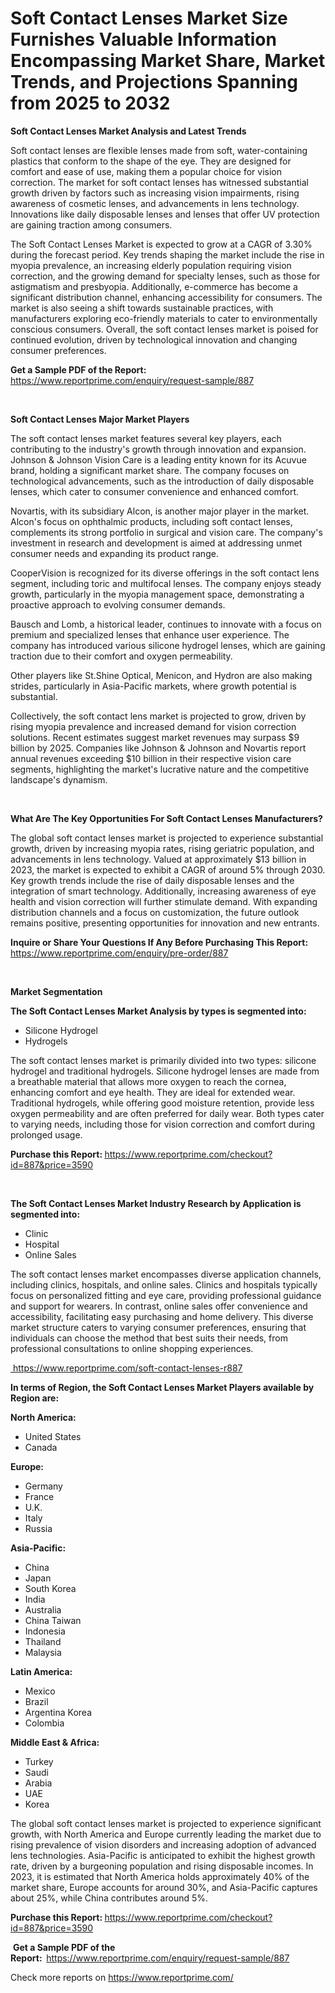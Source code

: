 <p><h1>Soft Contact Lenses Market Size Furnishes Valuable Information Encompassing Market Share, Market Trends, and Projections Spanning from 2025 to 2032</h1></p><p><strong>Soft Contact Lenses Market Analysis and Latest Trends</strong></p>
<p><p>Soft contact lenses are flexible lenses made from soft, water-containing plastics that conform to the shape of the eye. They are designed for comfort and ease of use, making them a popular choice for vision correction. The market for soft contact lenses has witnessed substantial growth driven by factors such as increasing vision impairments, rising awareness of cosmetic lenses, and advancements in lens technology. Innovations like daily disposable lenses and lenses that offer UV protection are gaining traction among consumers.</p><p>The Soft Contact Lenses Market is expected to grow at a CAGR of 3.30% during the forecast period. Key trends shaping the market include the rise in myopia prevalence, an increasing elderly population requiring vision correction, and the growing demand for specialty lenses, such as those for astigmatism and presbyopia. Additionally, e-commerce has become a significant distribution channel, enhancing accessibility for consumers. The market is also seeing a shift towards sustainable practices, with manufacturers exploring eco-friendly materials to cater to environmentally conscious consumers. Overall, the soft contact lenses market is poised for continued evolution, driven by technological innovation and changing consumer preferences.</p></p>
<p><strong>Get a Sample PDF of the Report:&nbsp;</strong> <a href="https://www.reportprime.com/enquiry/request-sample/887?utm_campaign=3092&utm_medium=2&utm_source=Github&utm_content=ia&utm_term=18032025&utm_id=soft-contact-lenses">https://www.reportprime.com/enquiry/request-sample/887</a></p>
<p>&nbsp;</p>
<p><strong>Soft Contact Lenses Major Market Players</strong></p>
<p><p>The soft contact lenses market features several key players, each contributing to the industry's growth through innovation and expansion. Johnson & Johnson Vision Care is a leading entity known for its Acuvue brand, holding a significant market share. The company focuses on technological advancements, such as the introduction of daily disposable lenses, which cater to consumer convenience and enhanced comfort.</p><p>Novartis, with its subsidiary Alcon, is another major player in the market. Alcon's focus on ophthalmic products, including soft contact lenses, complements its strong portfolio in surgical and vision care. The company's investment in research and development is aimed at addressing unmet consumer needs and expanding its product range.</p><p>CooperVision is recognized for its diverse offerings in the soft contact lens segment, including toric and multifocal lenses. The company enjoys steady growth, particularly in the myopia management space, demonstrating a proactive approach to evolving consumer demands.</p><p>Bausch and Lomb, a historical leader, continues to innovate with a focus on premium and specialized lenses that enhance user experience. The company has introduced various silicone hydrogel lenses, which are gaining traction due to their comfort and oxygen permeability.</p><p>Other players like St.Shine Optical, Menicon, and Hydron are also making strides, particularly in Asia-Pacific markets, where growth potential is substantial.</p><p>Collectively, the soft contact lens market is projected to grow, driven by rising myopia prevalence and increased demand for vision correction solutions. Recent estimates suggest market revenues may surpass $9 billion by 2025. Companies like Johnson & Johnson and Novartis report annual revenues exceeding $10 billion in their respective vision care segments, highlighting the market's lucrative nature and the competitive landscape's dynamism.</p></p>
<p>&nbsp;</p>
<p><strong>What Are The Key Opportunities For Soft Contact Lenses Manufacturers?</strong></p>
<p><p>The global soft contact lenses market is projected to experience substantial growth, driven by increasing myopia rates, rising geriatric population, and advancements in lens technology. Valued at approximately $13 billion in 2023, the market is expected to exhibit a CAGR of around 5% through 2030. Key growth trends include the rise of daily disposable lenses and the integration of smart technology. Additionally, increasing awareness of eye health and vision correction will further stimulate demand. With expanding distribution channels and a focus on customization, the future outlook remains positive, presenting opportunities for innovation and new entrants.</p></p>
<p><strong>Inquire or Share Your Questions If Any Before Purchasing This Report:</strong> <a href="https://www.reportprime.com/enquiry/pre-order/887?utm_campaign=3092&utm_medium=2&utm_source=Github&utm_content=ia&utm_term=18032025&utm_id=soft-contact-lenses">https://www.reportprime.com/enquiry/pre-order/887</a></p>
<p>&nbsp;</p>
<p><strong>Market Segmentation</strong></p>
<p><strong>The Soft Contact Lenses Market Analysis by types is segmented into:</strong></p>
<p><ul><li>Silicone Hydrogel</li><li>Hydrogels</li></ul></p>
<p><p>The soft contact lenses market is primarily divided into two types: silicone hydrogel and traditional hydrogels. Silicone hydrogel lenses are made from a breathable material that allows more oxygen to reach the cornea, enhancing comfort and eye health. They are ideal for extended wear. Traditional hydrogels, while offering good moisture retention, provide less oxygen permeability and are often preferred for daily wear. Both types cater to varying needs, including those for vision correction and comfort during prolonged usage.</p></p>
<p><strong>Purchase this Report:&nbsp;</strong><a href="https://www.reportprime.com/checkout?id=887&price=3590&utm_campaign=3092&utm_medium=2&utm_source=Github&utm_content=ia&utm_term=18032025&utm_id=soft-contact-lenses">https://www.reportprime.com/checkout?id=887&price=3590</a></p>
<p>&nbsp;</p>
<p><strong>The Soft Contact Lenses Market Industry Research by Application is segmented into:</strong></p>
<p><ul><li>Clinic</li><li>Hospital</li><li>Online Sales</li></ul></p>
<p><p>The soft contact lenses market encompasses diverse application channels, including clinics, hospitals, and online sales. Clinics and hospitals typically focus on personalized fitting and eye care, providing professional guidance and support for wearers. In contrast, online sales offer convenience and accessibility, facilitating easy purchasing and home delivery. This diverse market structure caters to varying consumer preferences, ensuring that individuals can choose the method that best suits their needs, from professional consultations to online shopping experiences.</p></p>
<p><a href="https://www.reportprime.com/soft-contact-lenses-r887?utm_campaign=3092&utm_medium=2&utm_source=Github&utm_content=ia&utm_term=18032025&utm_id=soft-contact-lenses">&nbsp;https://www.reportprime.com/soft-contact-lenses-r887</a></p>
<p><strong>In terms of Region, the Soft Contact Lenses Market Players available by Region are:</strong></p>
<p>
    <p> <strong> North America: </strong>
        <ul>
            <li>United States</li>
            <li>Canada</li>
        </ul>
        </p> 
    <p> <strong> Europe: </strong>
        <ul>
            <li>Germany</li>
            <li>France</li>
            <li>U.K.</li>
            <li>Italy</li>
            <li>Russia</li>
        </ul>
        </p> 
    <p> <strong> Asia-Pacific: </strong>
        <ul>
            <li>China</li>
            <li>Japan</li>
            <li>South Korea</li>
            <li>India</li>
            <li>Australia</li>
            <li>China Taiwan</li>
            <li>Indonesia</li>
            <li>Thailand</li>
            <li>Malaysia</li>
        </ul>
        </p> 
    <p> <strong> Latin America: </strong>
        <ul>
            <li>Mexico</li>
            <li>Brazil</li>
            <li>Argentina Korea</li>
            <li>Colombia</li>
        </ul>
        </p> 
    <p> <strong> Middle East & Africa: </strong>
        <ul>
            <li>Turkey</li>
            <li>Saudi</li>
            <li>Arabia</li>
            <li>UAE</li>
            <li>Korea</li>
        </ul>
    </p>
    </p>
<p><p>The global soft contact lenses market is projected to experience significant growth, with North America and Europe currently leading the market due to rising prevalence of vision disorders and increasing adoption of advanced lens technologies. Asia-Pacific is anticipated to exhibit the highest growth rate, driven by a burgeoning population and rising disposable incomes. In 2023, it is estimated that North America holds approximately 40% of the market share, Europe accounts for around 30%, and Asia-Pacific captures about 25%, while China contributes around 5%.</p></p>
<p><strong>Purchase this Report: </strong><a href="https://www.reportprime.com/checkout?id=887&price=3590&utm_campaign=3092&utm_medium=2&utm_source=Github&utm_content=ia&utm_term=18032025&utm_id=soft-contact-lenses">https://www.reportprime.com/checkout?id=887&price=3590</a></p>
<p>&nbsp;<strong>Get a Sample PDF of the Report:&nbsp;&nbsp;</strong><a href="https://www.reportprime.com/enquiry/request-sample/887?utm_campaign=3092&utm_medium=2&utm_source=Github&utm_content=ia&utm_term=18032025&utm_id=soft-contact-lenses">https://www.reportprime.com/enquiry/request-sample/887</a></p>
<p><strong></strong></p>
<p>Check more reports on <a href="https://www.reportprime.com/?utm_campaign=3092&utm_medium=2&utm_source=Github&utm_content=ia&utm_term=18032025&utm_id=soft-contact-lenses">https://www.reportprime.com/</a></p>